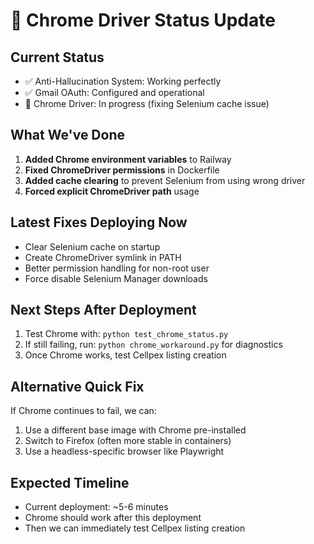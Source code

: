 # 🚀 Chrome Driver Status Update

## Current Status
- ✅ Anti-Hallucination System: Working perfectly
- ✅ Gmail OAuth: Configured and operational
- 🔄 Chrome Driver: In progress (fixing Selenium cache issue)

## What We've Done
1. **Added Chrome environment variables** to Railway
2. **Fixed ChromeDriver permissions** in Dockerfile
3. **Added cache clearing** to prevent Selenium from using wrong driver
4. **Forced explicit ChromeDriver path** usage

## Latest Fixes Deploying Now
- Clear Selenium cache on startup
- Create ChromeDriver symlink in PATH
- Better permission handling for non-root user
- Force disable Selenium Manager downloads

## Next Steps After Deployment
1. Test Chrome with: `python test_chrome_status.py`
2. If still failing, run: `python chrome_workaround.py` for diagnostics
3. Once Chrome works, test Cellpex listing creation

## Alternative Quick Fix
If Chrome continues to fail, we can:
1. Use a different base image with Chrome pre-installed
2. Switch to Firefox (often more stable in containers)
3. Use a headless-specific browser like Playwright

## Expected Timeline
- Current deployment: ~5-6 minutes
- Chrome should work after this deployment
- Then we can immediately test Cellpex listing creation
